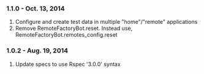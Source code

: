 ### 1.1.0 - Oct. 13, 2014
1. Configure and create test data in multiple "home"/"remote" applications
2. Remove RemoteFactoryBot.reset. Instead use, RemoteFactoryBot.remotes_config.reset

### 1.0.2 - Aug. 19, 2014
1. Update specs to use Rspec '3.0.0' syntax

